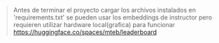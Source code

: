 >Antes de terminar el proyecto cargar los archivos instalados en 'requirements.txt'
>se pueden usar los embeddings de instructor pero requieren utilizar hardware local(grafica) para funcionar https://huggingface.co/spaces/mteb/leaderboard
